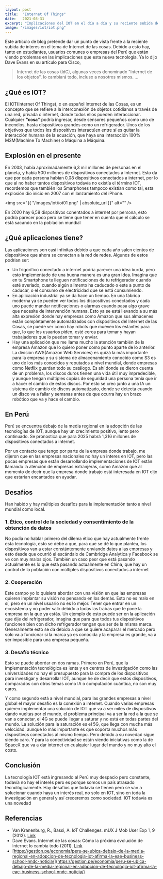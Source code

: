 ```yaml
---
layout: post
title:  "Internet Of Things"
date:   2021-08-31
excerpt: "Implicaciones del IOT en el día a día y su reciente subida de interes en nuestro país"
image: "/images/iot/iot.png"
---
```


Este artículo de blog pretende dar un punto de vista frente a la reciente subida de interes en el tema de Internet de las cosas.
Debido a esto hay, tanto en estudiantes, usuarios comunes o empresas del Perú que están viendo problemas en las implicaciones que esta nueva tecnología.
Ya lo dijo Dave Evans en su artículo para Cisco,
> Internet de las cosas (IdC), algunas veces denominado "Internet de los objetos", lo cambiará todo, incluso a nosotros mismos. ...


## ¿Qué es IOT?
El IOT(Internet Of Things), o en español Internet de las Cosas, es un concepto que se refiere a la interconexión de objetos cotidianos a través de una red, privada o internet, donde todos ellos pueden interaccionar.
Cualquier **"cosa"** podría ingresar, desde sensores pequeños como uno de incendios, hasta dispositivos grandes como un refrigerador.
Unos de los objetivos que todos los dispositivos interactúen entre sí es quitar la interacción humana de la ecuación, que haya una interacción 100% M2M(Machine To Machine) o Máquina a Máquina.


## Explosión en el presente
En 2003, había aproximadamente 6,3 mil millones de personas en el planeta, y había 500 millones de dispositivos conectados a Internet.
Esto da que por cada persona habían 0,08 dispositivos conectados a internet, por lo que al no haber tantos dispositivos todavía no existía el término IOT, recordemos que también los Smarphones tampoco existían como tal, esta explosión dio inicio en 2007 con el lanzamiento del iPhone.

<img src="{{ "/images/iot/iot01.png" | absolute_url }}" alt="" />

En 2020 hay 6,58 dispositivos conentados a internet por persona, esto podría parecer poco pero se tiene que tener en cuenta que el cálculo se está sacando en la población mundial


## ¿Qué aplicaciones tiene?
Las aplicaciones son casi infinitas debido a que cada año salen cientos de dispositivos que ahora se conectan a la red de redes. Algunos de estos podrian ser:
-   Un frigorífico conectado a internet podría parecer una idea burda, pero esto implementado de una buena manera es una gran idea.
    Imagina que en tu Smartphone te lleguen notificaciones de tu refrigerador cuando esté averiado, cuando algún alimento ha caducado o este a punto de caducar, o el consumo de electricidad que se está consumiendo.
-   En aplicación industrial ya se da hace un tiempo.
    En una fábrica moderna ya se pueden ver todos los dispositivos conectados y cada uno puede mandar notificaciones o alarmas cuando pasa algo grave que necesite de intervención humana.
    Esto ya se está llevando a su más alta expresión donde hay empresas como Amazon que sus almacenes están completamente automatizados con dispositivos del Internet de las Cosas, se puede ver como hay robots que mueven los estantes para que, lo que los usuarios piden, esté cerca para tomar y hayan trabajadores que lo puedan tomar y enviar.
-   Hay una aplicación que me llama mucho la atención también de la empresa Amazon que lo quiero poner como punto aparte de lo anterior.
    La división AWS(Amazon Web Services) es quizá la más importante para la empresa y su sistema de almacenamiento conocido como S3 es uno de los más conocidos y reputados a nivel mundial, donde empresas como Netflix guardan todo su catálogo.
    Es ahí donde se dieron cuenta de un problema, los discos duros tienen una vida útil muy impredecible, y aunque tengan múltiples copias de seguridad una persona tenía que ir a hacer el cambio de estos discos.
    Por esto se creo junto a una IA un sistema de cambio de discos automatizado, donde se detecta cuando un disco va a fallar y semanas antes de que ocurra hay un brazo robótico que va y hace el cambio.

## En Perú
Perú se encuentra debajo de la media regional en la adopción de las tecnologías de IOT, aunque hay un crecimiento positivo, lento pero continuado.
Se pronostica que para 2025 habrá 1,316 millones de dispositivos conectados a internet.

Por un contacto que tengo por parte de la empresa donde trabajo, me dijeron que en las empresas nacionales no hay un interes en IOT, pero las pocas empresas que están desarrollando implementaciones de IOT están llamando la atención de empresas extranjeras, como Amazon que al momento de decir que la empresa donde trabajo está interesada en IOT dijo que estarían encantados en ayudar.


## Desafíos
Han habido y hay múltiples desafíos para la implementación tanto a nivel mundial como local.

### 1. Ético, control de la sociedad y consentimiento de la obtención de datos
No podía no hablar primero del dilema ético que hay actualmente frente esta tecnología, esto se debe a que, para que se dé lo que plantea, los dispositivos van a estar constántemente enviando datos a las empresas y esto desde que ocurrió el escándalo de Cambridge Analytica y Facebook se ve con muy malos ojos.
También un caso peor que está pasando actualmente es lo que está pasando actualmente en China, que hay un control de la población con múltiples dispositivos conectados a internet

### 2. Cooperación
Este campo yo lo quisiera abordar con una visión en que las empresas quieren implantar su visión no pensando en los demás.
Esto no es malo en sí, pero en un nivel usuario no es lo mejor.
Tener que entrar en un ecosistema y no poder salir debido a todas las trabas que te pone la empresa en la que ya estás.
Un ejemplo de esto puede ser en la aplicación que dije del refrigerador, imagina que para que todos tus dispositivos funcionen bien con dicho refrigerador tengan que ser de la misma marca.
Generalmente esto se da debido a que se quiere acaparar el mercado pero solo va a funcionar si la marca ya es conocida y la empresa es grande, va a ser imposible para una empresa pequeña.

### 3. Desafío técnico
Esto se puede abordar en dos ramas.
Primero en Perú, que la implementación tecnológica es lenta y en centros de investigación como las universidades no hay el presupuesto para la compra de los dispositivos para investigar y desarrollar IOT, aunque he de decir que estos dispositivos, comparados con otros temas como IA o computación cuántica, no son muy caros.

Y como segundo está a nivel mundial, para las grandes empresas a nivel global el mayor desafío es la conexión a internet. Cuando varias empresas quieren implementar una solución de IOT que va a ser miles de dispositivos dando vueltas por el mundo, el problema principal va a ser la red a la que se van a conectar, el 4G se puede llegar a saturar y no está en todas partes del mundo. La solución para la saturación es el 5G, que llega con mucha más velocidad, aunque lo más importante es que soporta muchos más dispositivos conectados al mismo tiempo. Pero debido a su novedad sigue siendo caro. Y para la conectividad se están viendo iniciativas como la de SpaceX que va a dar internet en cualquier lugar del mundo y no muy alto el costo.


## Conclusión
La tecnología IOT está ingresando al Perú muy despacio pero constante, todavía no hay el interés pero es porque somos un país atrasado tecnológicamente.
Hay desafíos que todavía se tienen  pero se van a solucionar cuando haya un interés real, no solo en IOT, sino en toda la investigación en general y así creceremos como sociedad.
IOT todavía es una novedad


## Referencias
- Van Kranenburg, R., Bassi, A. IoT Challenges. mUX J Mob User Exp 1, 9 (2012). [Link](https://doi.org/10.1186/2192-1121-1-9)
- Dave Evans. Internet de las cosas: Cómo la próxima evolución de Internet lo cambia todo (2011). [Link](https://www.cisco.com/c/dam/global/es_mx/solutions/executive/assets/pdf/internet-of-things-iot-ibsg.pdf)
- [https://gestion.pe/economia/peru-se-ubica-debajo-de-la-media-regional-en-adopcion-de-tecnologia-iot-afirma-la-eae-business-school-nndc-noticia/](https://gestion.pe/economia/peru-se-ubica-debajo-de-la-media-regional-en-adopcion-de-tecnologia-iot-afirma-la-eae-business-school-nndc-noticia/)
